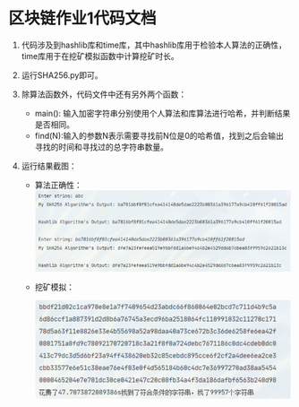 # 区块链作业1代码文档

1. 代码涉及到hashlib库和time库，其中hashlib库用于检验本人算法的正确性，time库用于在挖矿模拟函数中计算挖矿时长。

2. 运行SHA256.py即可。

3. 除算法函数外，代码文件中还有另外两个函数：
   * main(): 输入加密字符串分别使用个人算法和库算法进行哈希，并判断结果是否相同。
   * find(N):输入的参数N表示需要寻找前N位是0的哈希值，找到之后会输出寻找的时间和寻找过的总字符串数量。
   
4. 运行结果截图：

   * 算法正确性：![image-20201209174003660](运行结果截图\运行结果1)

   * 挖矿模拟：

     ![image-20201209174241129](运行结果截图\运行结果2)